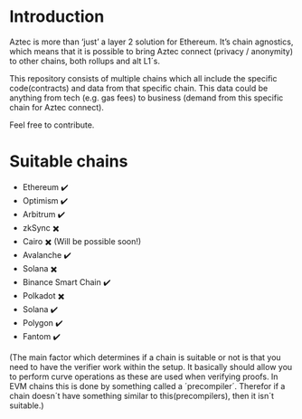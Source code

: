 # Introduction

Aztec is more than ‘just’ a layer 2 solution for Ethereum. It’s chain agnostics, which means that it is possible to bring Aztec connect (privacy / anonymity) to other chains, both rollups and alt L1´s.

This repository consists of multiple chains which all include the specific code(contracts) and data from that specific chain. This data could be anything from tech (e.g. gas fees) to business (demand from this specific chain for Aztec connect).

Feel free to contribute.

# Suitable chains

- Ethereum ✔️
- Optimism ✔️
- Arbitrum ✔️
- zkSync ✖️
- Cairo ✖️ (Will be possible soon!)
- Avalanche ✔️
- Solana ✖️
- Binance Smart Chain ✔️
- Polkadot ✖️
- Solana ✔️
- Polygon ✔️
- Fantom ✔️

(The main factor which determines if a chain is suitable or not is that you need to have the verifier work within the setup. It basically should allow you to perform curve operations as these are used when verifying proofs. In EVM chains this is done by something called a ´precompiler´. Therefor if a chain doesn´t have something similar to this(precompilers), then it isn´t suitable.)
